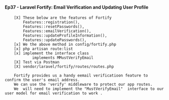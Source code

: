 ####  Ep37 - Laravel Fortify: Email Verification and Updating User Profile

        [X] These below are the features of Fortify
            Features::registration(),
            Features::resetPasswords(),
            Features::emailVerification(),
            Features::updateProfileInformation(),
            Features::updatePasswords(),
        [x] We the above method in config/fortify.php
        [x] php artisan route:list 
        [x] implement the interface class 
                implements MMustVerifyEmail
        [X] Test via Postman
        [X] vendor/laravel/fortify/routes/routes.php

        Fortify provides us a handy eemail verificatioon feature to confirm the user's email address.
        We can use the 'verify' middleware to protect our app routes.
        We  will need to implement the "MustVerifyEmail"  interface to our user model for email verification to work .
